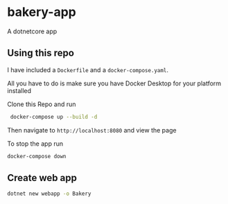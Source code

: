 # bakery-app
A dotnetcore app

## Using this repo

I have included a `Dockerfile` and a `docker-compose.yaml`.

All you have to do is make sure you have Docker Desktop for your platform installed

Clone this Repo and run 
```bash
 docker-compose up --build -d
 ```
Then navigate to `http://localhost:8080` and view the page

 To stop the app run

 ```bash
 docker-compose down
 ```


## Create web app

```Bash
dotnet new webapp -o Bakery
```